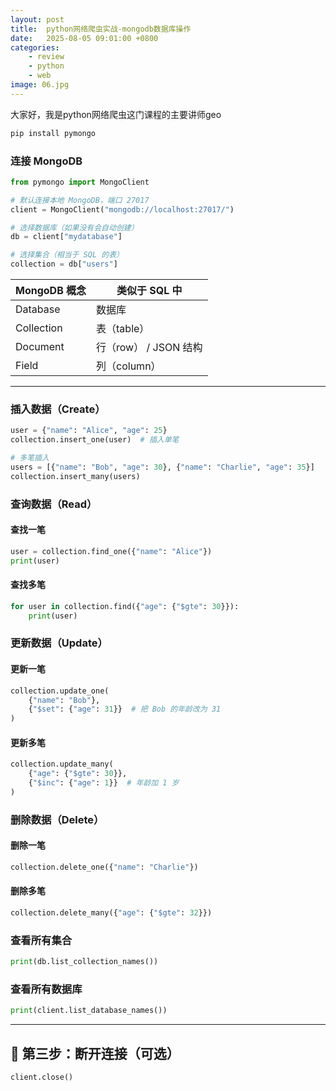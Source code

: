 ```yaml
---
layout: post
title:  python网络爬虫实战-mongodb数据库操作
date:   2025-08-05 09:01:00 +0800
categories: 
    - review
    - python
    - web
image: 06.jpg
---
```


大家好，我是python网络爬虫这门课程的主要讲师geo

```bash
pip install pymongo
```

### 连接 MongoDB

```py
from pymongo import MongoClient

# 默认连接本地 MongoDB，端口 27017
client = MongoClient("mongodb://localhost:27017/")

# 选择数据库（如果没有会自动创建）
db = client["mydatabase"]

# 选择集合（相当于 SQL 的表）
collection = db["users"]
```

| MongoDB 概念 | 类似于 SQL 中        |
| ---------- | ---------------- |
| Database   | 数据库              |
| Collection | 表（table）         |
| Document   | 行（row） / JSON 结构 |
| Field      | 列（column）        |
---

### 插入数据（Create）

```python
user = {"name": "Alice", "age": 25}
collection.insert_one(user)  # 插入单笔

# 多笔插入
users = [{"name": "Bob", "age": 30}, {"name": "Charlie", "age": 35}]
collection.insert_many(users)
```

### 查询数据（Read）

#### 查找一笔

```python
user = collection.find_one({"name": "Alice"})
print(user)
```

#### 查找多笔

```python
for user in collection.find({"age": {"$gte": 30}}):
    print(user)
```

### 更新数据（Update）

#### 更新一笔

```python
collection.update_one(
    {"name": "Bob"},
    {"$set": {"age": 31}}  # 把 Bob 的年龄改为 31
)
```

#### 更新多笔

```python
collection.update_many(
    {"age": {"$gte": 30}},
    {"$inc": {"age": 1}}  # 年龄加 1 岁
)
```

### 删除数据（Delete）

#### 删除一笔

```python
collection.delete_one({"name": "Charlie"})
```

#### 删除多笔

```python
collection.delete_many({"age": {"$gte": 32}})
```

### 查看所有集合

```python
print(db.list_collection_names())
```

### 查看所有数据库

```python
print(client.list_database_names())
```

---

## 📂 第三步：断开连接（可选）

```python
client.close()
```